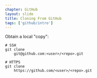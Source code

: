 ```yaml
---
chapter: GitHub
layout: slide
title: Cloning From GitHub
tags: ['github/intro']
---
```


Obtain a local "copy":

	# SSH
	git clone 
        git@github.com:<user>/<repo>.git

	# HTTPS
    git clone
    	https://github.com/<user>/<repo>.git